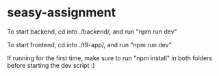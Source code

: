 # seasy-assignment

To start backend, cd into ./backend/, and run "npm run dev"

To start frontend, cd into ./t9-app/, and run "npm run dev"

If running for the first time, make sure to run "npm install" in both folders before starting the dev script :)
